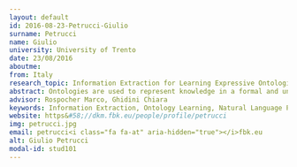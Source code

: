 ```yaml
---
layout: default 
id: 2016-08-23-Petrucci-Giulio
surname: Petrucci
name: Giulio
university: University of Trento
date: 23/08/2016
aboutme: 
from: Italy
research_topic: Information Extraction for Learning Expressive Ontologies
abstract: Ontologies are used to represent knowledge in a formal and unambiguous way, facilitating its reuse and sharing among people and computer systems. A large amount of knowledge is traditionally available in unstructured text sources and manually encoding their content into a formal representation is costly and time-consuming. Several methods have been proposed to support ontology engineers in the ontology building process, but they mostly turned out to be inadequate for building rich and expressive ontologies. In my research activities, I exploit the recent advances in Neural Networks research tailoring them to fit the ontology learning problem.
advisor: Rospocher Marco, Ghidini Chiara
keywords: Information Extraction, Ontology Learning, Natural Language Processing, Deep Learning
website: https&#58;//dkm.fbk.eu/people/profile/petrucci
img: petrucci.jpg
email: petrucci<i class="fa fa-at" aria-hidden="true"></i>fbk.eu
alt: Giulio Petrucci
modal-id: stud101
---
```

